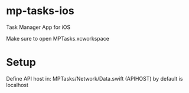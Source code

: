 # mp-tasks-ios
Task Manager App for iOS

Make sure to open MPTasks.xcworkspace

# Setup
Define API host in: MPTasks/Network/Data.swift (APIHOST)
by default is localhost
